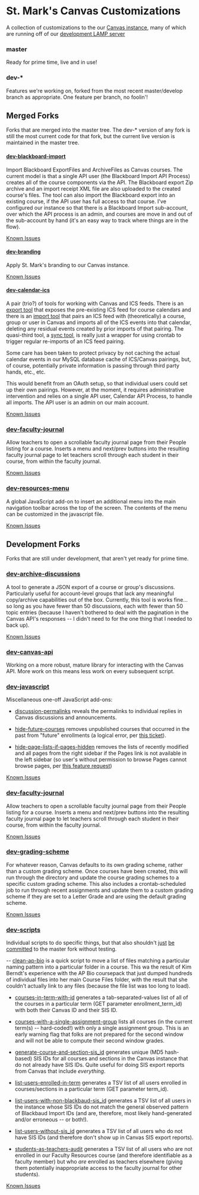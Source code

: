 # St. Mark's Canvas Customizations

A collection of customizations to the our [Canvas instance](http://stmarksschool.instructure.org), many of which are running off of our [development LAMP server](http://area51.stmarksschool.org)

### master

Ready for prime time, live and in use!

### dev-*

Features we're working on, forked from the most recent master/develop branch as appropriate. One feature per branch, no foolin'!

## Merged Forks

Forks that are merged into the master tree. The dev-* version of any fork is still the most current code for that fork, but the current live version is maintained in the master tree.

#### [dev-blackboard-import](http://github.com/smtech/canvas/tree/dev-blackboard-import/www/api/blackboard-import)

Import Blackboard ExportFiles and ArchiveFiles as Canvas courses. The current model is that a single API user (the Blackboard Import API Process) creates all of the course components via the API. The Blackboard export Zip archive and an import receipt XML file are also uploaded to the created course's files. The tool can also import the Blackboard export into an existing course, if the API user has full access to that course. I've configured our instance so that there is a Blackboard Import sub-account, over which the API process is an admin, and courses are move in and out of the sub-account by hand (it's an easy way to track where things are in the flow).

[Known Issues](http://github.com/smtech/canvas/issues?milestone=4)

#### [dev-branding](http://github.com/smtech/canvas/tree/dev-branding/www/branding)

Apply St. Mark's branding to our Canvas instance.

[Known Issues](http://github.com/smtech/canvas/issues?milestone=10)

#### [dev-calendar-ics](http://github.com/smtech/canvas/tree/dev-calendar-ics/www/api/calendar-ics)

A pair (trio?) of tools for working with Canvas and ICS feeds. There is an [export tool](http://github.com/smtech/canvas/tree/dev-calendar-ics/www/api/calendar-ics/export.php) that exposes the pre-existing ICS feed for course calendars and there is an [import tool](http://github.com/smtech/canvas/tree/dev-calendar-ics/www/api/calendar-ics/import.php) that pairs an ICS feed with (theoretically) a course, group or user in Canvas and imports all of the ICS events into that calendar, deleting any residual events created by prior imports of that pairing. The quasi-third tool, a [sync tool](http://github.com/smtech/canvas/tree/dev-calendar-ics/www/api/calendar-ics/sync.php), is really just a wrapper for using crontab to trigger regular re-imports of an ICS feed pairing.

Some care has been taken to protect privacy by not caching the actual calendar events in our MySQL database cache of ICS/Canvas pairings, but, of course, potentially private information is passing through third party hands, etc., etc.

This would benefit from an OAuth setup, so that individual users could set up their own pairings. However, at the moment, it requires administrative intervention and relies on a single API user, Calendar API Process, to handle all imports. The API user is an admin on our main account.

[Known Issues](http://github.com/smtech/canvas/issues?milestone=6)

### [dev-faculty-journal](http://github.com/smtech/canvas/tree/dev-faculty-journal/www/javascript/faculty-journal.js)

Allow teachers to open a scrollable faculty journal page from their People listing for a course. Inserts a menu and next/prev buttons into the resulting faculty journal page to let teachers scroll through each student in their course, from within the faculty journal.

[Known Issues](http://github.com/smtech/canvas/issues?milestone=11)

### [dev-resources-menu](http://github.com/smtech/canvas/tree/dev-resources-menu/www/javascript/resources-menu.js)

A global JavaScript add-on to insert an additional menu into the main navigation toolbar across the top of the screen. The contents of the menu can be customized in the javascript file.

[Known Issues](http://github.com/smtech/canvas/issues?milestone=2)

## Development Forks

Forks that are still under development, that aren't yet ready for prime time.

### [dev-archive-discussions](http://github.com/smtech/canvas/tree/dev-archive-discussions/www/www/api/archive-discussions)

A tool to generate a JSON export of a course or group's discussions. Particularly useful for account-level groups that lack any meaningful copy/archive capabilities out of the box. Currently, this tool is works fine... so long as you have fewer than 50 discussions, each with fewer than 50 topic entries (because I haven't bothered to deal with the pagination in the Canvas API's responses -- I didn't need to for the one thing that I needed to back up).

[Known Issues](http://github.com/smtech/canvas/issues?milestone=5)

### [dev-canvas-api](http://github.com/smtech/canvas/tree/dev-canvas-api/www/api/dev/canvas-api.inc.php)

Working on a more robust, mature library for interacting with the Canvas API. More work on this means less work on every subsequent script.

### [dev-javascript](http://github.com/smtech/canvas/tree/dev-javascript/www/javascript)

Miscellaneous one-off JavaScript add-ons:

  - [discussion-permalinks](http://github.com/smtech/canvas/tree/dev-javascript/www/javascript/discussion-permalinks.js) reveals the permalinks to individual replies in Canvas discussions and announcements.

  - [hide-future-courses](http://github.com/smtech/canvas/tree/dev-javascript/www/javascript/hide-future-courses.js) removes unpublished courses that occurred in the past from "future" enrollments (a logical error, per [this ticket](https://help.instructure.com/requests/173156)).

  - [hide-page-lists-if-pages-hidden](http://github.com/smtech/canvas/tree/dev-javascript/www/javascript/hide-page-lists-if-pages-hidden.js) removes the lists of recently modified and all pages from the right sidebar if the Pages link is not available in the left sidebar (so user's without permission to browse Pages cannot browse pages, per [this feature request](https://help.instructure.com/entries/21511835-Hide-All-Pages-List-when-Pages-is-Removed-from-Navigation))

[Known Issues](http://github.com/smtech/canvas/issues?milestone=3)

### [dev-faculty-journal](http://github.com/smtech/canvas/tree/dev-faculty-journal/www/javascript/faculty-journal.js)

Allow teachers to open a scrollable faculty journal page from their People listing for a course. Inserts a menu and next/prev buttons into the resulting faculty journal page to let teachers scroll through each student in their course, from within the faculty journal.

[Known Issues](http://github.com/smtech/canvas/issues?milestone=11)

### [dev-grading-scheme](http://github.com/smtech/canvas/tree/dev-grading-scheme/www/api/grading-scheme)

For whatever reason, Canvas defaults to its own grading scheme, rather than a custom grading scheme. Once courses have been created, this will run through the directory and update the course grading schemes to a specific custom grading scheme. This also includes a crontab-scheduled job to run through recent assignments and update them to a custom grading scheme if they are set to a Letter Grade and are using the default grading scheme.

[Known Issues](http://github.com/smtech/canvas/issues?milestone=9)

### [dev-scripts](http://github.com/smtech/canvas/tree/dev-scripts/www/api/scripts)

Individual scripts to do specific things, but that also shouldn't [just](https://github.com/smtech/canvas/commit/88b77a269063a342808443256f2f173ddf5881b5) [be](https://github.com/smtech/canvas/commit/a22552daa520f73cfb75b3f0ae93d1b8a08438af) [committed](https://github.com/smtech/canvas/commit/b51f50b579a7dcb54f6934ae9dd0a3523415ad5a) to the master fork without testing.

  -- [clean-ap-bio](http://github.com/smtech/canvas/tree/dev-scripts/www/api/scripts/clean-ap-bio.php) is a quick script to move a list of files matching a particular naming pattern into a particular folder in a course. This wa the result of Kim Berndt's experience with the AP Bio coursepack that just dumped hundreds of individual files into her main Course Files folder, with the result that she couldn't actually link to any files (because the file list was too long to load).

  - [courses-in-term-with-id](http://github.com/smtech/canvas/tree/dev-scripts/www/api/scripts/courses-in-term-with-id.php) generates a tab-separated-values list of all of the courses in a particular term (GET parameter enrollment_term_id) with both their Canvas ID and their SIS ID.
  
  - [courses-with-a-single-assignment-group](http://github.com/smtech/canvas/tree/dev-scripts/www/api/scripts/courses-with-a-single-assignment-group.php) lists all courses (in the current term(s) -- hard-coded!) with only a single assignment group. This is an early warning flag that folks are not prepared for the second window and will not be able to compute their second window grades.

  - [generate-course-and-section-sis_id](http://github.com/smtech/canvas/tree/dev-scripts/www/api/scripts/generate-course-and-section-sis_id.php) generates unique (MD5 hash-based) SIS IDs for all courses and sections in the Canvas instance that do not already have SIS IDs. Quite useful for doing SIS export reports from Canvas that include _everything_.

  - [list-users-enrolled-in-term](http://github.com/smtech/canvas/tree/dev-scripts/www/api/scripts/list-users-enrolled-in-term.php) generates a TSV list of all users enrolled in courses/sections in a particular term (GET parameter term_id).

  - [list-users-with-non-blackbaud-sis_id](http://github.com/smtech/canvas/tree/dev-scripts/www/api/scripts/list-users-with-non-blackbaud-sis_id.php) generates a TSV list of all users in the instance whose SIS IDs do not match the general observed pattern of Blackbaud Import IDs (and are, therefore, most likely hand-generated and/or erroneous -- or both!).

  - [list-users-without-sis_id](http://github.com/smtech/canvas/blob/dev-scripts/www/api/scripts/list-users-without-sis_id.php) generates a TSV list of all users who do not have SIS IDs (and therefore don't show up in Canvas SIS export reports).

  - [students-as-teachers-audit](http://github.com/smtech/canvas/blob/dev-scripts/www/api/scripts/students-as-teachers-audit.php) generates a TSV list of all users who are not enrolled in our Faculty Resources course (and therefore identifiable as a faculty member) but who _are_ enrolled as teachers elsewhere (giving them potentially inappropriate access to the faculty journal for other students).

[Known Issues](http://github.com/smtech/canvas/issues?milestone=8)